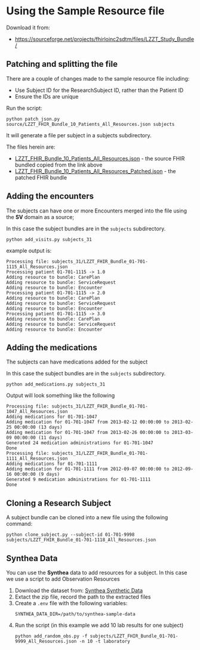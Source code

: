 # Using the Sample Resource file

Download it from:
* https://sourceforge.net/projects/fhirloinc2sdtm/files/LZZT_Study_Bundle/

## Patching and splitting the file
There are a couple of changes made to the sample resource file including:
* Use Subject ID for the ResearchSubject ID, rather than the Patient ID
* Ensure the IDs are unique

Run the script:
```
python patch_json.py source/LZZT_FHIR_Bundle_10_Patients_All_Resources.json subjects
```

It will generate a file per subject in a subjects subdirectory.

The files herein are:
* [LZZT_FHIR_Bundle_10_Patients_All_Resources.json]() - the source FHIR bundled copied from the link above
* [LZZT_FHIR_Bundle_10_Patients_All_Resources_Patched.json]() - the patched FHIR bundle

## Adding the encounters 

The subjects can have one or more Encounters merged into the file using the **SV** domain as a source; 

In this case the subject bundles are in the `subjects` subdirectory.
```shell
python add_visits.py subjects_31
```

example output is:
```
Processing file: subjects_31/LZZT_FHIR_Bundle_01-701-1115_All_Resources.json
Processing patient 01-701-1115 -> 1.0
Adding resource to bundle: CarePlan
Adding resource to bundle: ServiceRequest
Adding resource to bundle: Encounter
Processing patient 01-701-1115 -> 2.0
Adding resource to bundle: CarePlan
Adding resource to bundle: ServiceRequest
Adding resource to bundle: Encounter
Processing patient 01-701-1115 -> 3.0
Adding resource to bundle: CarePlan
Adding resource to bundle: ServiceRequest
Adding resource to bundle: Encounter
```

## Adding the medications 

The subjects can have medications added for the subject

In this case the subject bundles are in the `subjects` subdirectory.
```shell
python add_medications.py subjects_31
```

Output will look something like the following
```
Processing file: subjects_31/LZZT_FHIR_Bundle_01-701-1047_All_Resources.json
Adding medications for 01-701-1047
Adding medication for 01-701-1047 from 2013-02-12 00:00:00 to 2013-02-25 00:00:00 (13 days)
Adding medication for 01-701-1047 from 2013-02-26 00:00:00 to 2013-03-09 00:00:00 (11 days)
Generated 24 medication administrations for 01-701-1047
Done
Processing file: subjects_31/LZZT_FHIR_Bundle_01-701-1111_All_Resources.json
Adding medications for 01-701-1111
Adding medication for 01-701-1111 from 2012-09-07 00:00:00 to 2012-09-16 00:00:00 (9 days)
Generated 9 medication administrations for 01-701-1111
Done
```

## Cloning a Research Subject
A subject bundle can be cloned into a new file using the following command:

```shell
python clone_subject.py --subject-id 01-701-9998 subjects/LZZT_FHIR_Bundle_01-701-1118_All_Resources.json
```

## Synthea Data

You can use the **Synthea** data to add resources for a subject.  In this case we use a script to add Observation Resources

1. Download the dataset from: [Synthea Synthetic Data](https://github.com/synthetichealth/synthea-sample-data)
2. Extact the zip file, record the path to the extracted files 
3. Create a `.env` file with the following variables:
    ```dotenv
    SYNTHEA_DATA_DIR=/path/to/synthea-sample-data
    ```
4. Run the script (in this example we add 10 lab results for one subject)
    ```
    python add_random_obs.py -f subjects/LZZT_FHIR_Bundle_01-701-9999_All_Resources.json -n 10 -t laboratory
    ```
